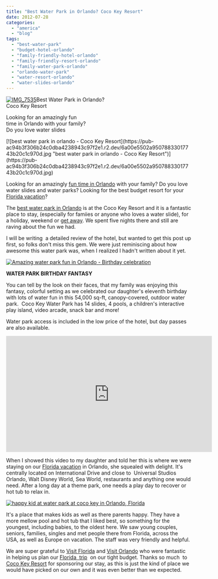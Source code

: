 ```yaml
---
title: "Best Water Park in Orlando? Coco Key Resort"
date: 2012-07-28
categories: 
  - "america"
  - "blog"
tags: 
  - "best-water-park"
  - "budget-hotel-orlando"
  - "family-friendly-hotel-orlando"
  - "family-friendly-resort-orlando"
  - "family-water-park-orlando"
  - "orlando-water-park"
  - "water-resort-orlando"
  - "water-slides-orlando"
---
```


[![IMG_7535](https://pub-ac94b3f306b24c0dba4238943c97f2e1.r2.dev/6a00e5502a95078833017616cbaf10970c.jpg "IMG_7535")](https://pub-ac94b3f306b24c0dba4238943c97f2e1.r2.dev/6a00e5502a95078833017616cbaf10970c.jpg)Best Water Park in Orlando?  
Coco Key Resort  
  
Looking for an amazingly fun  
time in Orlando with your family?  
Do you love water slides

<!--more--> [![best water park in orlando - Coco Key Resort](https://pub-ac94b3f306b24c0dba4238943c97f2e1.r2.dev/6a00e5502a95078833017743b20c1c970d.jpg "best water park in orlando - Coco Key Resort")](https://pub-ac94b3f306b24c0dba4238943c97f2e1.r2.dev/6a00e5502a95078833017743b20c1c970d.jpg)  
  
Looking for an amazingly [fun time in Orlando](http://soultravelers3new.local/2012/01/the-wizarding-world-of-harry-potter-kids-review.html "fun time in orlando - harry potter") with your family? Do you love water slides and water parks? Looking for the best budget resort for your [Florida vacation](http://soultravelers3new.local/2011/10/florida-road-trip-sun-fun-family-vacation.html "florida road trip vacation tips")?  
  
The [best water park in Orlando](http://www.cocokeyorlando.com/coco-key-water-park/ "Best water park in Orlando coco key resort") is at the Coco Key Resort and it is a fantastic place to stay, (especially for famiies or anyone who loves a water slide), for a holiday, weekend or [get away](http://soultravelers3new.local/2012/01/florida-sun-winter-getaway.html "Florida getaway"). We spent five nights there and still are raving about the fun we had.  
  
I will be writing  a detailed review of the hotel, but wanted to get this post up first, so folks don't miss this gem. We were just reminiscing about how awesome this water park was, when I realized I hadn't written about it yet.  
  
[![Amazing water park fun in Orlando - Birthday celebration](https://pub-ac94b3f306b24c0dba4238943c97f2e1.r2.dev/6a00e5502a95078833016768d6dba2970b.jpg "Amazing water park fun in Orlando - Birthday celebration")](https://pub-ac94b3f306b24c0dba4238943c97f2e1.r2.dev/6a00e5502a95078833016768d6dba2970b.jpg)  
  
**WATER PARK BIRTHDAY FANTASY**  
  
You can tell by the look on their faces, that my family was enjoying this fantasy, colorful setting as we celebrated our daughter's eleventh birthday with lots of water fun in this 54,000 sq-ft, canopy-covered, outdoor water park.  Coco Key Water Park has 14 slides, 4 pools, a children's interactive play island, video arcade, snack bar and more!  
  
Water park access is included in the low price of the hotel, but day passes are also available.  
  
  

<iframe src="http://www.youtube.com/embed/80k98HA0XfY?rel=0" frameborder="0" height="315" width="560"></iframe>

  
  
When I showed this video to my daughter and told her this is where we were staying on our [Florida vacation](http://soultravelers3new.local/2011/11/florida-family-vacation-fun.html "florida vacation") in Orlando, she squealed with delight. It's centrally located on International Drive and close to  Universal Studios Orlando, Walt Disney World, Sea World, restaurants and anything one would need. After a long day at a theme park, one needs a play day to recover or hot tub to relax in.  
  
[![happy kid at water park at coco key in Orlando, Florida](https://pub-ac94b3f306b24c0dba4238943c97f2e1.r2.dev/6a00e5502a95078833017743b2f4c7970d.jpg "happy kid at water park at coco key in Orlando, Florida")](https://pub-ac94b3f306b24c0dba4238943c97f2e1.r2.dev/6a00e5502a95078833017743b2f4c7970d.jpg)  
  
  
It's a place that makes kids as well as there parents happy. They have a more mellow pool and hot tub that I liked best, so something for the youngest, including babies, to the oldest here. We saw young couples, seniors, families, singles and met people there from Florida, across the USA, as well as Europe on vacation. The staff was very friendly and helpful.  
  
We are super grateful to [Visit Florida](http://www.visitflorida.com/ "visit florida") and [Visit Orlando](http://www.visitorlando.com/ "visit orlando") who were fantastic in helping us plan our [Florida  trip](http://soultravelers3new.local/2012/05/south-beach-miami-at-night.html "Florida trip")  on our tight budget. Thanks so much  to [Coco Key Resort](http://www.cocokeyorlando.com/about-the-resort/ "Coco Key Resort orlando") for sponsoring our stay, as this is just the kind of place we would have picked on our own and it was even better than we expected.
